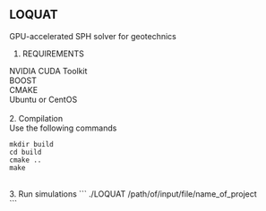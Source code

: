 ## LOQUAT
GPU-accelerated SPH solver for geotechnics

1. REQUIREMENTS

NVIDIA CUDA Toolkit<br />
BOOST<br />
CMAKE<br />
Ubuntu or CentOS<br />
<br />
2. Compilation<br />
Use the following commands
```
mkdir build
cd build
cmake ..
make
```
<br />
3. Run simulations
```
./LOQUAT /path/of/input/file/name_of_project<br />
```
